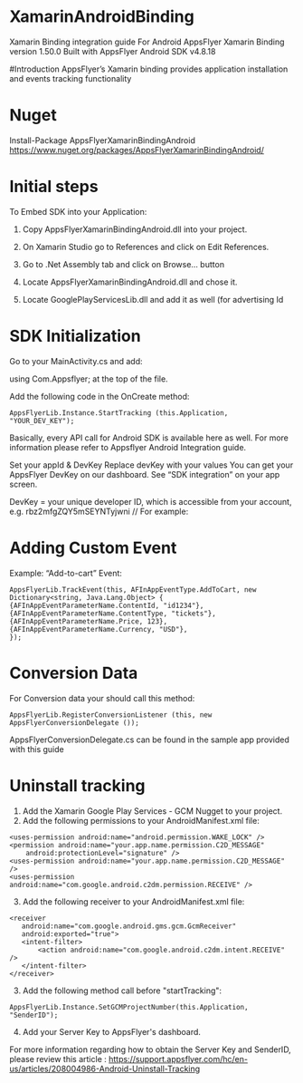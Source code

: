 # XamarinAndroidBinding

Xamarin Binding integration guide For Android
AppsFlyer Xamarin Binding version 1.50.0
Built with AppsFlyer Android SDK v4.8.18

#Introduction
AppsFlyer’s Xamarin binding provides application installation and events tracking functionality


# Nuget
Install-Package AppsFlyerXamarinBindingAndroid<br>
https://www.nuget.org/packages/AppsFlyerXamarinBindingAndroid/


# Initial steps

To Embed SDK into your Application:

1. Copy AppsFlyerXamarinBindingAndroid.dll into your project.

2. On Xamarin Studio go to References and click on Edit References. 

3. Go to .Net Assembly tab and click on Browse… button

4. Locate AppsFlyerXamarinBindingAndroid.dll and chose it.

5. Locate GooglePlayServicesLib.dll and add it as well (for advertising Id


# SDK Initialization

Go to your MainActivity.cs and add:

using Com.Appsflyer; at the top of the file.

Add the following code in the OnCreate method:

	AppsFlyerLib.Instance.StartTracking (this.Application, "YOUR_DEV_KEY");

Basically, every API call for Android SDK is available here as well. For more information please refer to Appsflyer Android Integration guide.


Set your appId & DevKey 
Replace devKey with your values
You can get your AppsFlyer DevKey on our dashboard. See “SDK integration” on your app screen. 

DevKey = your unique developer ID, which is accessible from your account, e.g. rbz2mfgZQY5mSEYNTyjwni // For example: 

# Adding Custom Event 
Example: “Add-to-cart” Event:

	AppsFlyerLib.TrackEvent(this, AFInAppEventType.AddToCart, new Dictionary<string, Java.Lang.Object> { 
	{AFInAppEventParameterName.ContentId, "id1234"}, 
	{AFInAppEventParameterName.ContentType, "tickets"},
	{AFInAppEventParameterName.Price, 123},
	{AFInAppEventParameterName.Currency, "USD"},
	});



# Conversion Data
For Conversion data your should call this method:

	AppsFlyerLib.RegisterConversionListener (this, new AppsFlyerConversionDelegate ()); 
AppsFlyerConversionDelegate.cs can be found in the sample app provided with this guide 


# Uninstall tracking

1. Add the Xamarin Google Play Services - GCM Nugget to your project.
2. Add the following permissions to your AndroidManifest.xml file:
```
<uses-permission android:name="android.permission.WAKE_LOCK" />
<permission android:name="your.app.name.permission.C2D_MESSAGE"
	android:protectionLevel="signature" />
<uses-permission android:name="your.app.name.permission.C2D_MESSAGE" />
<uses-permission android:name="com.google.android.c2dm.permission.RECEIVE" />
```
3. Add the following receiver to your AndroidManifest.xml file:
```
<receiver
   android:name="com.google.android.gms.gcm.GcmReceiver"
   android:exported="true">
   <intent-filter>
       <action android:name="com.google.android.c2dm.intent.RECEIVE" />
   </intent-filter>
</receiver>
```
3. Add the following method call before "startTracking":

```AppsFlyerLib.Instance.SetGCMProjectNumber(this.Application, "SenderID");```

4. Add your Server Key to AppsFlyer's dashboard.

For more information regarding how to obtain the Server Key and SenderID, please review this article : https://support.appsflyer.com/hc/en-us/articles/208004986-Android-Uninstall-Tracking

